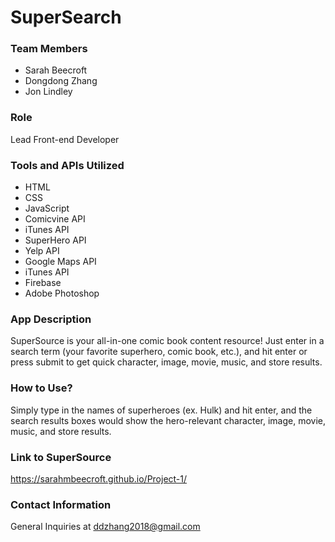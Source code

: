 # SuperSearch

### Team Members
- Sarah Beecroft
- Dongdong Zhang
- Jon Lindley

### Role
Lead Front-end Developer

### Tools and APIs Utilized
- HTML
- CSS
- JavaScript
- Comicvine API
- iTunes API
- SuperHero API
- Yelp API
- Google Maps API
- iTunes API
- Firebase
- Adobe Photoshop

### App Description
SuperSource is your all-in-one comic book content resource! Just enter in a search term (your favorite superhero, comic book, etc.),
and hit enter or press submit to get quick character, image, movie, music, and store results. 

### How to Use?
Simply type in the names of superheroes (ex. Hulk) and hit enter, and the search results boxes would show the hero-relevant character, image, movie, music, and store results. 

### Link to SuperSource
https://sarahmbeecroft.github.io/Project-1/

### Contact Information
General Inquiries at ddzhang2018@gmail.com
